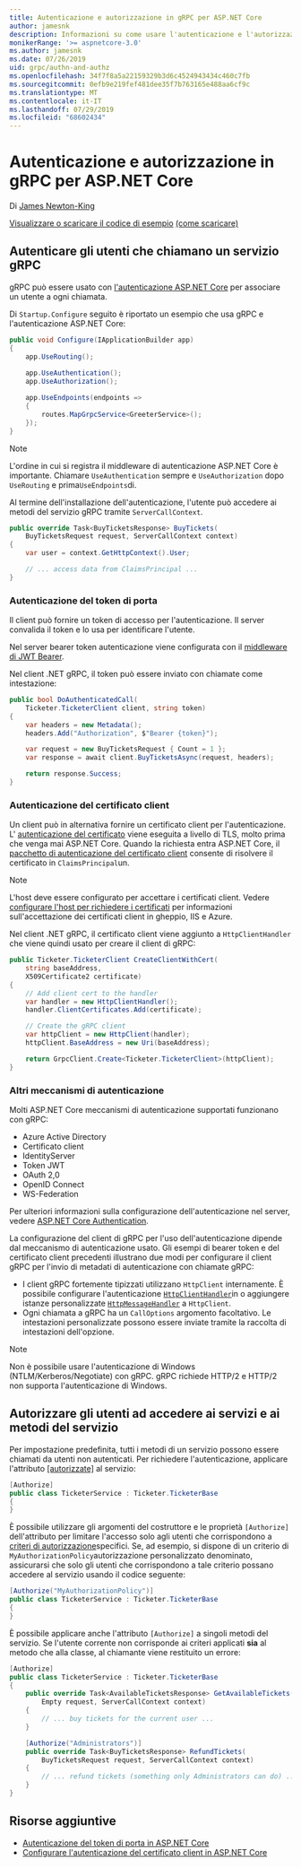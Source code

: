 ```yaml
---
title: Autenticazione e autorizzazione in gRPC per ASP.NET Core
author: jamesnk
description: Informazioni su come usare l'autenticazione e l'autorizzazione in gRPC per ASP.NET Core.
monikerRange: '>= aspnetcore-3.0'
ms.author: jamesnk
ms.date: 07/26/2019
uid: grpc/authn-and-authz
ms.openlocfilehash: 34f7f8a5a22159329b3d6c4524943434c460c7fb
ms.sourcegitcommit: 0efb9e219fef481dee35f7b763165e488aa6cf9c
ms.translationtype: MT
ms.contentlocale: it-IT
ms.lasthandoff: 07/29/2019
ms.locfileid: "68602434"
---
```

# <a name="authentication-and-authorization-in-grpc-for-aspnet-core"></a>Autenticazione e autorizzazione in gRPC per ASP.NET Core

Di [James Newton-King](https://twitter.com/jamesnk)

[Visualizzare o scaricare il codice di esempio](https://github.com/aspnet/AspNetCore.Docs/tree/master/aspnetcore/grpc/authn-and-authz/sample/) [(come scaricare)](xref:index#how-to-download-a-sample)

## <a name="authenticate-users-calling-a-grpc-service"></a>Autenticare gli utenti che chiamano un servizio gRPC

gRPC può essere usato con [l'autenticazione ASP.NET Core](xref:security/authentication/identity) per associare un utente a ogni chiamata.

Di `Startup.Configure` seguito è riportato un esempio che usa gRPC e l'autenticazione ASP.NET Core:

```csharp
public void Configure(IApplicationBuilder app)
{
    app.UseRouting();
    
    app.UseAuthentication();
    app.UseAuthorization();

    app.UseEndpoints(endpoints =>
    {
        routes.MapGrpcService<GreeterService>();
    });
}
```

> [!NOTE]
> L'ordine in cui si registra il middleware di autenticazione ASP.NET Core è importante. Chiamare `UseAuthentication` sempre e `UseAuthorization` dopo `UseRouting` e prima`UseEndpoints`di.

Al termine dell'installazione dell'autenticazione, l'utente può accedere ai metodi del servizio gRPC tramite `ServerCallContext`.

```csharp
public override Task<BuyTicketsResponse> BuyTickets(
    BuyTicketsRequest request, ServerCallContext context)
{
    var user = context.GetHttpContext().User;

    // ... access data from ClaimsPrincipal ...
}

```

### <a name="bearer-token-authentication"></a>Autenticazione del token di porta

Il client può fornire un token di accesso per l'autenticazione. Il server convalida il token e lo usa per identificare l'utente.

Nel server bearer token autenticazione viene configurata con il [middleware di JWT Bearer](/dotnet/api/microsoft.extensions.dependencyinjection.jwtbearerextensions.addjwtbearer).

Nel client .NET gRPC, il token può essere inviato con chiamate come intestazione:

```csharp
public bool DoAuthenticatedCall(
    Ticketer.TicketerClient client, string token)
{
    var headers = new Metadata();
    headers.Add("Authorization", $"Bearer {token}");

    var request = new BuyTicketsRequest { Count = 1 };
    var response = await client.BuyTicketsAsync(request, headers);

    return response.Success;
}
```

### <a name="client-certificate-authentication"></a>Autenticazione del certificato client

Un client può in alternativa fornire un certificato client per l'autenticazione. L' [autenticazione del certificato](https://tools.ietf.org/html/rfc5246#section-7.4.4) viene eseguita a livello di TLS, molto prima che venga mai ASP.NET Core. Quando la richiesta entra ASP.NET Core, il [pacchetto di autenticazione del certificato client](xref:security/authentication/certauth) consente di risolvere il certificato in `ClaimsPrincipal`un.

> [!NOTE]
> L'host deve essere configurato per accettare i certificati client. Vedere [configurare l'host per richiedere i certificati](xref:security/authentication/certauth#configure-your-host-to-require-certificates) per informazioni sull'accettazione dei certificati client in gheppio, IIS e Azure.

Nel client .NET gRPC, il certificato client viene aggiunto a `HttpClientHandler` che viene quindi usato per creare il client di gRPC:

```csharp
public Ticketer.TicketerClient CreateClientWithCert(
    string baseAddress,
    X509Certificate2 certificate)
{
    // Add client cert to the handler
    var handler = new HttpClientHandler();
    handler.ClientCertificates.Add(certificate);

    // Create the gRPC client
    var httpClient = new HttpClient(handler);
    httpClient.BaseAddress = new Uri(baseAddress);

    return GrpcClient.Create<Ticketer.TicketerClient>(httpClient);
}
```

### <a name="other-authentication-mechanisms"></a>Altri meccanismi di autenticazione

Molti ASP.NET Core meccanismi di autenticazione supportati funzionano con gRPC:

* Azure Active Directory
* Certificato client
* IdentityServer
* Token JWT
* OAuth 2,0
* OpenID Connect
* WS-Federation

Per ulteriori informazioni sulla configurazione dell'autenticazione nel server, vedere [ASP.NET Core Authentication](xref:security/authentication/identity).

La configurazione del client di gRPC per l'uso dell'autenticazione dipende dal meccanismo di autenticazione usato. Gli esempi di bearer token e del certificato client precedenti illustrano due modi per configurare il client gRPC per l'invio di metadati di autenticazione con chiamate gRPC:

* I client gRPC fortemente tipizzati utilizzano `HttpClient` internamente. È possibile configurare l'autenticazione [`HttpClientHandler`](/dotnet/api/system.net.http.httpclienthandler)in o aggiungere istanze personalizzate [`HttpMessageHandler`](/dotnet/api/system.net.http.httpmessagehandler) a `HttpClient`.
* Ogni chiamata a gRPC ha un `CallOptions` argomento facoltativo. Le intestazioni personalizzate possono essere inviate tramite la raccolta di intestazioni dell'opzione.

> [!NOTE]
> Non è possibile usare l'autenticazione di Windows (NTLM/Kerberos/Negotiate) con gRPC. gRPC richiede HTTP/2 e HTTP/2 non supporta l'autenticazione di Windows.

## <a name="authorize-users-to-access-services-and-service-methods"></a>Autorizzare gli utenti ad accedere ai servizi e ai metodi del servizio

Per impostazione predefinita, tutti i metodi di un servizio possono essere chiamati da utenti non autenticati. Per richiedere l'autenticazione, applicare l'attributo [[autorizzate]](xref:Microsoft.AspNetCore.Authorization.AuthorizeAttribute) al servizio:

```csharp
[Authorize]
public class TicketerService : Ticketer.TicketerBase
{
}
```

È possibile utilizzare gli argomenti del costruttore e le proprietà `[Authorize]` dell'attributo per limitare l'accesso solo agli utenti che corrispondono a [criteri di autorizzazione](xref:security/authorization/policies)specifici. Se, ad esempio, si dispone di un criterio di `MyAuthorizationPolicy`autorizzazione personalizzato denominato, assicurarsi che solo gli utenti che corrispondono a tale criterio possano accedere al servizio usando il codice seguente:

```csharp
[Authorize("MyAuthorizationPolicy")]
public class TicketerService : Ticketer.TicketerBase
{
}
```

È possibile applicare anche l'attributo `[Authorize]` a singoli metodi del servizio. Se l'utente corrente non corrisponde ai criteri applicati **sia** al metodo che alla classe, al chiamante viene restituito un errore:

```csharp
[Authorize]
public class TicketerService : Ticketer.TicketerBase
{
    public override Task<AvailableTicketsResponse> GetAvailableTickets(
        Empty request, ServerCallContext context)
    {
        // ... buy tickets for the current user ...
    }

    [Authorize("Administrators")]
    public override Task<BuyTicketsResponse> RefundTickets(
        BuyTicketsRequest request, ServerCallContext context)
    {
        // ... refund tickets (something only Administrators can do) ..
    }
}
```

## <a name="additional-resources"></a>Risorse aggiuntive

* [Autenticazione del token di porta in ASP.NET Core](https://blogs.msdn.microsoft.com/webdev/2016/10/27/bearer-token-authentication-in-asp-net-core/)
* [Configurare l'autenticazione del certificato client in ASP.NET Core](xref:security/authentication/certauth)
